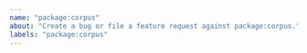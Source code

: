 ```yaml
---
name: "package:corpus"
about: "Create a bug or file a feature request against package:corpus."
labels: "package:corpus"
---
```

